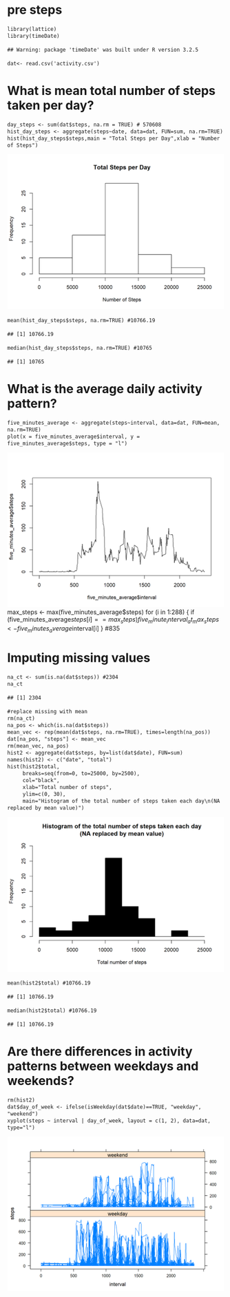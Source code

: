 pre steps
=========

    library(lattice)
    library(timeDate)

    ## Warning: package 'timeDate' was built under R version 3.2.5

    dat<- read.csv('activity.csv')

What is mean total number of steps taken per day?
=================================================

    day_steps <- sum(dat$steps, na.rm = TRUE) # 570608
    hist_day_steps <- aggregate(steps~date, data=dat, FUN=sum, na.rm=TRUE)
    hist(hist_day_steps$steps,main = "Total Steps per Day",xlab = "Number of Steps")

![plot of chunk unnamed-chunk-1](figure/unnamed-chunk-1.png) 

    mean(hist_day_steps$steps, na.rm=TRUE) #10766.19

    ## [1] 10766.19

    median(hist_day_steps$steps, na.rm=TRUE) #10765

    ## [1] 10765

What is the average daily activity pattern?
===========================================

    five_minutes_average <- aggregate(steps~interval, data=dat, FUN=mean, na.rm=TRUE)
    plot(x = five_minutes_average$interval, y = five_minutes_average$steps, type = "l") 

![plot of chunk unnamed-chunk-2](figure/unnamed-chunk-2.png) 
    max_steps <- max(five_minutes_average$steps)
    for (i in 1:288) 
    {
      if (five_minutes_average$steps[i] == max_steps)
        five_minute_interval_at_max_steps <- five_minutes_average$interval[i]
    } #835

Imputing missing values
=======================

    na_ct <- sum(is.na(dat$steps)) #2304
    na_ct

    ## [1] 2304

    #replace missing with mean
    rm(na_ct)
    na_pos <- which(is.na(dat$steps))
    mean_vec <- rep(mean(dat$steps, na.rm=TRUE), times=length(na_pos))
    dat[na_pos, "steps"] <- mean_vec
    rm(mean_vec, na_pos)
    hist2 <- aggregate(dat$steps, by=list(dat$date), FUN=sum)
    names(hist2) <- c("date", "total")
    hist(hist2$total, 
         breaks=seq(from=0, to=25000, by=2500),
         col="black", 
         xlab="Total number of steps", 
         ylim=c(0, 30), 
         main="Histogram of the total number of steps taken each day\n(NA replaced by mean value)")

![plot of chunk unnamed-chunk-3](figure/unnamed-chunk-3.png) 

    mean(hist2$total) #10766.19

    ## [1] 10766.19

    median(hist2$total) #10766.19

    ## [1] 10766.19

Are there differences in activity patterns between weekdays and weekends?
=========================================================================

    rm(hist2)
    dat$day_of_week <- ifelse(isWeekday(dat$date)==TRUE, "weekday", "weekend")
    xyplot(steps ~ interval | day_of_week, layout = c(1, 2), data=dat, type="l")

![plot of chunk unnamed-chunk-4](figure/unnamed-chunk-4.png) 
